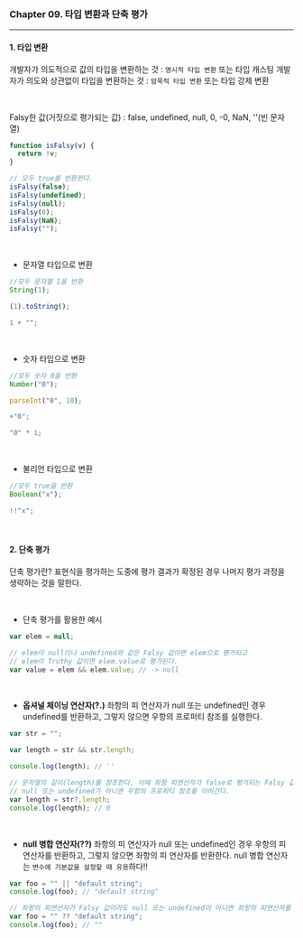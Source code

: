 ### Chapter 09. 타입 변환과 단축 평가

---

#### 1. 타입 변환

개발자가 의도적으로 값의 타입을 변환하는 것 : `명시적 타입 변환` 또는 타입 캐스팅
개발자가 의도와 상관없이 타입을 변환하는 것 : `암묵적 타입 변환` 또는 타입 강제 변환

<br>

Falsy한 값(거짓으로 평가되는 값) : false, undefined, null, 0, -0, NaN, ''(빈 문자열)

```javascript
function isFalsy(v) {
  return !v;
}

// 모두 true를 반환한다.
isFalsy(false);
isFalsy(undefined);
isFalsy(null);
isFalsy(0);
isFalsy(NaN);
isFalsy("");
```

<br>

- 문자열 타입으로 변환

```javascript
//모두 문자열 1을 반환
String(1);

(1).toString();

1 + "";
```

<br>

- 숫자 타입으로 변환

```javascript
//모두 숫자 0을 반환
Number("0");

parseInt("0", 10);

+"0";

"0" * 1;
```

<br>

- 불리언 타입으로 변환

```javascript
//모두 true을 반환
Boolean("x");

!!"x";
```

<br>

#### 2. 단축 평가

단축 평가란?
표현식을 평가하는 도중에 평가 결과가 확정된 경우 나머지 평가 과정을 생략하는 것을 말한다.

<br>

- 단축 평가를 활용한 예시

```javascript
var elem = null;

// elem이 null이나 undefined와 같은 Falsy 값이면 elem으로 평가되고
// elem이 Truthy 값이면 elem.value로 평가된다.
var value = elem && elem.value; // -> null
```

<br>

- **옵셔널 체이닝 연산자(?.)**
  좌항의 피 연산자가 null 또는 undefined인 경우 undefined를 반환하고, 그렇지 않으면 우항의 프로퍼티 참조를 실행한다.

```javascript
var str = "";

var length = str && str.length;

console.log(length); // ''

// 문자열의 길이(length)를 참조한다. 이때 좌항 피연산자가 false로 평가되는 Falsy 값이라도
// null 또는 undefined가 아니면 우항의 프로퍼티 참조를 이어간다.
var length = str?.length;
console.log(length); // 0
```

<br>

- **null 병합 연산자(??)**
  좌항의 피 연산자가 null 또는 undefined인 경우 우항의 피 연산자를 반환하고, 그렇지 않으면 좌항의 피 연산자를 반환한다.
  null 병합 연산자는 `변수에 기본값을 설정할 때 유용`하다!!

```javascript
var foo = "" || "default string";
console.log(foo); // "default string"

// 좌항의 피연산자가 Falsy 값이라도 null 또는 undefined이 아니면 좌항의 피연산자를 반환한다.
var foo = "" ?? "default string";
console.log(foo); // ""
```
